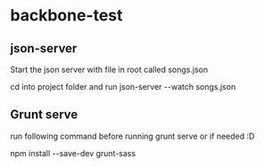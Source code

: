 # backbone-test

## json-server

Start the json server with file in root called songs.json

cd into project folder and run
json-server --watch songs.json


## Grunt serve

run following command before running grunt serve or if needed :D

npm install --save-dev grunt-sass  
